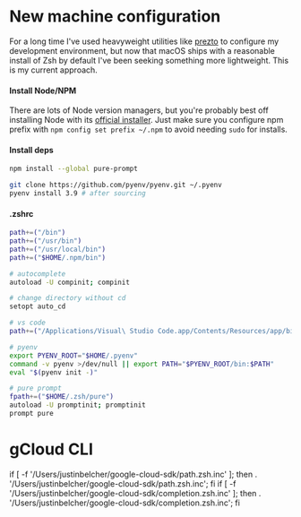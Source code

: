 # New machine configuration

For a long time I've used heavyweight utilities like [prezto](https://github.com/sorin-ionescu/prezto) to configure my development environment, but now that macOS ships with a reasonable install of Zsh by default I've been seeking something more lightweight. This is my current approach. 

#### Install Node/NPM

There are lots of Node version managers, but you're probably best off installing Node with its [official installer](https://nodejs.org/en/download/). Just make sure you configure npm prefix with `npm config set prefix ~/.npm` to avoid needing `sudo` for installs. 

#### Install deps

```bash
npm install --global pure-prompt
```

```bash
git clone https://github.com/pyenv/pyenv.git ~/.pyenv
pyenv install 3.9 # after sourcing
```

#### .zshrc

```bash
path+=("/bin")
path+=("/usr/bin")
path+=("/usr/local/bin")
path+=("$HOME/.npm/bin")

# autocomplete
autoload -U compinit; compinit

# change directory without cd
setopt auto_cd

# vs code
path+=("/Applications/Visual\ Studio Code.app/Contents/Resources/app/bin")

# pyenv
export PYENV_ROOT="$HOME/.pyenv"
command -v pyenv >/dev/null || export PATH="$PYENV_ROOT/bin:$PATH"
eval "$(pyenv init -)"

# pure prompt
fpath+=("$HOME/.zsh/pure")
autoload -U promptinit; promptinit
prompt pure
```

# gCloud CLI
if [ -f '/Users/justinbelcher/google-cloud-sdk/path.zsh.inc' ]; then . '/Users/justinbelcher/google-cloud-sdk/path.zsh.inc'; fi
if [ -f '/Users/justinbelcher/google-cloud-sdk/completion.zsh.inc' ]; then . '/Users/justinbelcher/google-cloud-sdk/completion.zsh.inc'; fi
